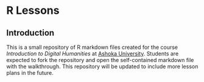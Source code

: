 # R Lessons

## Introduction
This is a small repository of R markdown files created for the course *Introduction to Digital Humanities* at [Ashoka University](www.ashoka.edu.in). Students are expected to fork the repository and open the self-contained markdown file with the walkthrough. This repository will be updated to include more lesson plans in the future.

